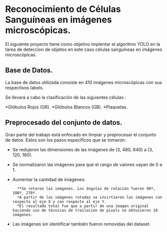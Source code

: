# Reconocimiento de Células Sanguíneas en imágenes microscópicas.

El siguiente proyecto tiene como objetivo implentar el algoritmo YOLO en la tarea de deteccion de objetos en este caso células sanguíneas en imágenes microscópicas.


## Base de Datos.

La base de datos utilizada consiste en 410 imágenes microscópicas con sus respectivos labels.

  Se llevará a cabo la clasificación de las siguientes células :

 *Glóbulos Rojos (GR).
 *Glóbulos Blancos (GB).
 *Plaquetas.


## Preprocesado del conjunto de datos.

Gran parte del trabajo está enfocado en limpiar y preprocesar el conjunto de datos. Estos son los pasos específicos que se tomaron:

* Se redujeron las dimensiones de las imágenes de (3, 480, 640) a (3, 120, 160).

* Se normalizaron las imágenes para que el rango de valores vayan de 0 a 1.

* Aumentar la cantidad de imágenes:

        **Se rotaron las imágenes. Los ángulos de rotación fueron 90º, 180º, 270º.
        *A partir de las imágenes rotadas se invirtieron las imágenes con respecto al eje X y con respecto al eje Y.
        *El resultado total fue que a partir de una imagen original haciendo uso de técnicas de traslación de pixels se obtuvieron 10 imágenes. 

* Las imágenes sin identificar también fueron removidas del dataset.

